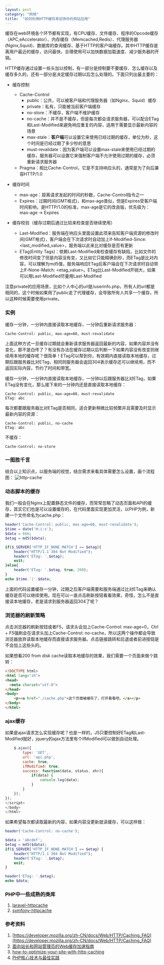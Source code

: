 ```yaml
---
layout: post
category: "网络"
title:  "如何利用HTTP缓存来加快你的网站应用"
---
```


缓存在web环境各个环节都有实现，有CPU缓存、文件缓存、程序的Opcode缓存（APC,eAccelerator）、内存缓存（Memcached,Redis）、代理服务器(Nginx,Squid)、数据库的查询缓存、基于HTTP的客户端缓存。其中HTTP缓存是离用户最近的缓存，访问最快，合理使用可以加快数据加载速度、减少服务器的开销。

HTTP缓存通过设置一些头加以控制，有一部分是控制要不要缓存、怎么缓存以及缓存多久的，还有一部分是决定缓存过期以后怎么处理的。下面只列出最主要的：

- 缓存控制
	- Cache-Control
		- public：公共，可以被客户端和代理服务器（如Nginx、Squid）缓存
		- private：私有，只能被当前客户端缓存
		- no-store：不缓存，客户端不维护缓存
		- no-cache：并不是不缓存，但是每次都会请求服务器，可以配合ETag和Last-Modified来避免响应重复的内容，适用于需要显示最新内容的场景
		- max-stale：**客户端**可以设置它来使用已经过期的缓存，单位为秒，这个时间是已经过期了多少秒的意思
		- must-revalidate：因为客户端可以设置max-stale来使用已经过期的缓存，服务器可以设置它来强制客户端不允许使用过期的缓存，必须重新请求服务器
	- Pragma：相比Cache-Control，它是不支持响应头的，通常是为了向后兼容HTTP/1.0

- 缓存时间
	- max-age：距离请求发起的时间的秒数，Cache-Control指令之一
	- Expires：过期时间(GMT格式)，和max-age类似，但是Expires受客户端时间影响，是HTTP/1.0的标准，max-age是它的改良版，优先级为：max-age -> Expires

- 缓存校验（缓存过期后通过比较来检查是否继续使用）
	- Last-Modified：服务端在响应头里面设置此项来告知客户端资源的修改时间(GMT格式)，客户端会在下次请求时自动加上If-Modified-Since: <last_modified_value>，服务端以此来比对缓存是否有更新
	- ETag(Entity Tags)：依赖Last-Modified来检查缓存有缺陷，比如文件的修改时间变了但是内容没有变，又比如它只能精确到秒，而ETag是比对内容，可以理解为md5值，服务端响应ETag后客户端会在下次请求时自动带上If-None-Match: <etag_value>。ETag比Last-Modified开销大，如果可以用Last-Modified尽量用Last-Modified

注意private的应用场景，比如个人中心的url是/userinfo.php，所有人的url都是相同的，这个时候如果用了public走了代理缓存，会导致所有人共享一个缓存，所以这种时候需要使用private。

### 实例
缓存一分钟，一分钟内直接读取本地缓存，一分钟后重新请求服务器：

```
Cache-Control: public, max-age=60, must-revalidate
```

上面这种方式一旦缓存过期就会重新请求服务器返回最新的内容，如果内容并没有变化，那不是白传了？有没有办法在缓存过期以后判断一下如果内容没有改变则继续用本地的缓存呢？很简单！ETag可以帮到你，有效期内直接读取本地缓存，过期后跟服务器比对ETag，相同则服务器会返回304表示缓存还可以继续用，而不返回实际内容，节约了时间和带宽。

缓存一分钟，一分钟内直接读取本地缓存，一分钟以后跟服务器比对ETag，如果ETag没有变化，那么接下来的一分钟内还是直接读取本地缓存：

```
Cache-Control: public, max-age=60, must-revalidate
ETag: abc
```

每次都要跟服务器比对ETag是否相同，适合更新稍微比较频繁并且需要及时显示最新内容的资源：

```
Cache-Control: public, no-cache
ETag: abc
```

不缓存：

```
Cache-Control: no-store
```

### 一图胜千言
结合以上知识点，以服务端的视觉，结合需求来看具体需要怎么设置，画个流程图：
![http-cache](/images/http-cache.png)

### 动态脚本的缓存
我们一般会在Nginx上配置静态文件的缓存，而常常忽略了动态页面和API的缓存，其实它们也是可以设置缓存的，在代码里面实现更加灵活，以PHP为例，新建一个文件命名为cache.php：

```php
header('Cache-Control: public, max-age=60, must-revalidate');
$time = date('H:i:s');
$data = 666;
$etag = md5($data);

if($_SERVER['HTTP_IF_NONE_MATCH'] == $etag){
    header("HTTP/1.1 304 Not Modified");
    header('ETag: '.$etag);
    exit;
}else{
    header('ETag: '.$etag, true, 200);
}
echo $time.'|'.$data;
```

上面的代码设置缓存一分钟，过期之后客户端需要和服务端通过比对ETag来确认缓存是否可以继续使用。现在可以一直点击刷新按钮看看效果，奇怪，怎么不是直接读本地缓存，老是请求到服务器返回304了呢？

### 浏览器的刷新策略
点击浏览器的刷新按钮或者F5，请求头会加上Cache-Control: max-age=0，Ctrl + F5强刷会在请求头加上Cache-Control: no-cache，所以这两个操作都会导致浏览器放弃读取本地缓存而直接请求服务器。点击链接跳转和后退或者前进按钮是不会加上这些头的。

如果想看200 from disk cache读取本地缓存的效果，我们需要一个页面来做个跳转：

```html
<!DOCTYPE html>
<html lang="zh">
<head>
  <meta charset="utf-8">
</head>
<body>
	<p><a href="./cache.php">这个页面被缓存了，打开看看吧。</a></p>
</body>
</html>
```

### ajax缓存
如果是ajax请求怎么实现缓存呢？也是一样的，JS只要控制好ETag和Last-Modified就好，jquery的ajax方法里有个ifModified可以做到自动处理。

```javascript
    $.ajax({
        type: 'GET',
        url: 'api.php',
        cache: true,
        ifModified: true,
        success: function(data, status, xhr){
            if(data) {
                console.log(data);
            }
        }  
    });
});
</script>
</body>
</html>
```

如果希望每次都读取最新的内容，如果内容没更新就读缓存，可以这样做：
```php
header('Cache-Control: no-cache');

$data = 'abcdef';
$etag = md5($data);
if($_SERVER['HTTP_IF_NONE_MATCH'] == $etag) {
    header("HTTP/1.1 304 Not Modified");
    header('ETag: '.$etag);
    exit;
}

header('ETag: '.$etag);
echo $data;
```

### PHP中一些成熟的类库
1. [laravel-httpcache](https://github.com/barryvdh/laravel-httpcache)
1. [symfony-httpcache](https://github.com/symfony/symfony/tree/master/src/Symfony/Component/HttpKernel/HttpCache)

### 参考资料
1. [https://developer.mozilla.org/zh-CN/docs/Web/HTTP/Caching_FAQ](https://developer.mozilla.org/zh-CN/docs/Web/HTTP/Caching_FAQ)
2. [面向站长和网站管理员的Web缓存加速指南](https://www.chedong.com/tech/cache_docs.html)
3. [how-to-optimize-your-site-with-http-caching](https://betterexplained.com/articles/how-to-optimize-your-site-with-http-caching/)
4. [PHP核心技术与最佳实践](https://e.jd.com/30432270.html)